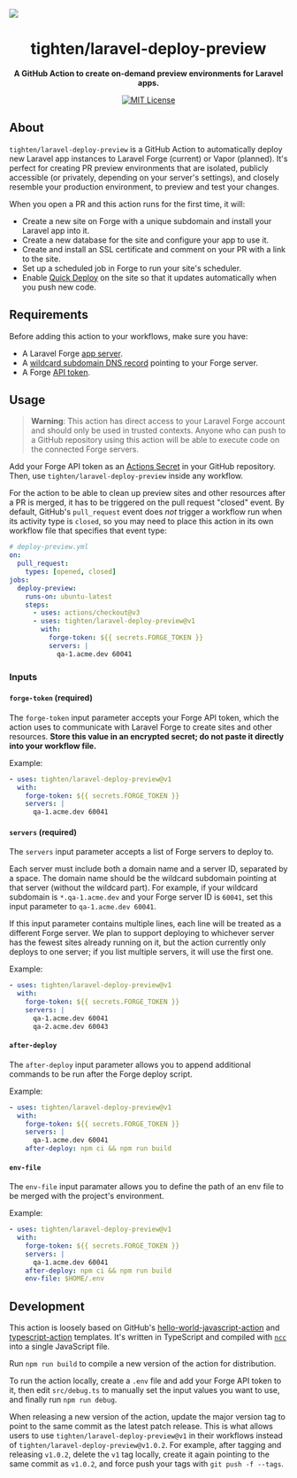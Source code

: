 ![](/banner.png)

<h1 align="center">tighten/laravel-deploy-preview</h1>

<p align="center">
    <strong>A GitHub Action to create on-demand preview environments for Laravel apps.</strong>
</p>

<p align="center">
    <!-- TODO test status -->
    <a href="https://github.com/tighten/laravel-deploy-preview/blob/main/LICENSE"><img src="https://img.shields.io/badge/license-MIT-darkcyan.svg" alt="MIT License"></a>
</p>

## About

`tighten/laravel-deploy-preview` is a GitHub Action to automatically deploy new Laravel app instances to Laravel Forge (current) or Vapor (planned). It's perfect for creating PR preview environments that are isolated, publicly accessible (or privately, depending on your server's settings), and closely resemble your production environment, to preview and test your changes.

When you open a PR and this action runs for the first time, it will:

- Create a new site on Forge with a unique subdomain and install your Laravel app into it.
- Create a new database for the site and configure your app to use it.
- Create and install an SSL certificate and comment on your PR with a link to the site.
- Set up a scheduled job in Forge to run your site's scheduler.
- Enable [Quick Deploy](https://forge.laravel.com/docs/1.0/sites/deployments.html#quick-deploy) on the site so that it updates automatically when you push new code.

## Requirements

Before adding this action to your workflows, make sure you have:

- A Laravel Forge [app server](https://forge.laravel.com/docs/1.0/servers/types.html#app-servers).
- A [wildcard subdomain DNS record](https://en.wikipedia.org/wiki/Wildcard_DNS_record) pointing to your Forge server.
- A Forge [API token](https://forge.laravel.com/docs/1.0/accounts/api.html#create-api-token).

## Usage

> **Warning**: This action has direct access to your Laravel Forge account and should only be used in trusted contexts. Anyone who can push to a GitHub repository using this action will be able to execute code on the connected Forge servers.

Add your Forge API token as an [Actions Secret](https://docs.github.com/en/actions/security-guides/encrypted-secrets#creating-encrypted-secrets-for-a-repository) in your GitHub repository. Then, use `tighten/laravel-deploy-preview` inside any workflow.

For the action to be able to clean up preview sites and other resources after a PR is merged, it has to be triggered on the pull request "closed" event. By default, GitHub's `pull_request` event does _not_ trigger a workflow run when its activity type is `closed`, so you may need to place this action in its own workflow file that specifies that event type:

```yaml
# deploy-preview.yml
on:
  pull_request:
    types: [opened, closed]
jobs:
  deploy-preview:
    runs-on: ubuntu-latest
    steps:
      - uses: actions/checkout@v3
      - uses: tighten/laravel-deploy-preview@v1
        with:
          forge-token: ${{ secrets.FORGE_TOKEN }}
          servers: |
            qa-1.acme.dev 60041
```

### Inputs

#### `forge-token` (required)

The `forge-token` input parameter accepts your Forge API token, which the action uses to communicate with Laravel Forge to create sites and other resources. **Store this value in an encrypted secret; do not paste it directly into your workflow file.**

Example:

```yaml
- uses: tighten/laravel-deploy-preview@v1
  with:
    forge-token: ${{ secrets.FORGE_TOKEN }}
    servers: |
      qa-1.acme.dev 60041
```

#### `servers` (required)

The `servers` input parameter accepts a list of Forge servers to deploy to.

Each server must include both a domain name and a server ID, separated by a space. The domain name should be the wildcard subdomain pointing at that server (without the wildcard part). For example, if your wildcard subdomain is `*.qa-1.acme.dev` and your Forge server ID is `60041`, set this input parameter to `qa-1.acme.dev 60041`.

If this input parameter contains multiple lines, each line will be treated as a different Forge server. We plan to support deploying to whichever server has the fewest sites already running on it, but the action currently only deploys to one server; if you list multiple servers, it will use the first one.

Example:

```yaml
- uses: tighten/laravel-deploy-preview@v1
  with:
    forge-token: ${{ secrets.FORGE_TOKEN }}
    servers: |
      qa-1.acme.dev 60041
      qa-2.acme.dev 60043
```

#### `after-deploy`

The `after-deploy` input parameter allows you to append additional commands to be run after the Forge deploy script.

Example:

```yaml
- uses: tighten/laravel-deploy-preview@v1
  with:
    forge-token: ${{ secrets.FORGE_TOKEN }}
    servers: |
      qa-1.acme.dev 60041
    after-deploy: npm ci && npm run build
```

#### `env-file`

The `env-file` input paramater allows you to define the path of an env file to be merged with the project's environment.

Example:

```yaml
- uses: tighten/laravel-deploy-preview@v1
  with:
    forge-token: ${{ secrets.FORGE_TOKEN }}
    servers: |
      qa-1.acme.dev 60041
    after-deploy: npm ci && npm run build
    env-file: $HOME/.env
```

## Development

This action is loosely based on GitHub's [hello-world-javascript-action](https://github.com/actions/hello-world-javascript-action) and [typescript-action](https://github.com/actions/typescript-action) templates. It's written in TypeScript and compiled with [`ncc`](https://github.com/vercel/ncc) into a single JavaScript file.

Run `npm run build` to compile a new version of the action for distribution.

To run the action locally, create a `.env` file and add your Forge API token to it, then edit `src/debug.ts` to manually set the input values you want to use, and finally run `npm run debug`.

When releasing a new version of the action, update the major version tag to point to the same commit as the latest patch release. This is what allows users to use `tighten/laravel-deploy-preview@v1` in their workflows instead of `tighten/laravel-deploy-preview@v1.0.2`. For example, after tagging and releasing `v1.0.2`, delete the `v1` tag locally, create it again pointing to the same commit as `v1.0.2`, and force push your tags with `git push -f --tags`.
